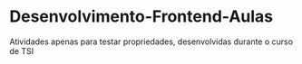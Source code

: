 # Desenvolvimento-Frontend-Aulas
Atividades apenas para testar propriedades, desenvolvidas durante o curso de TSI

